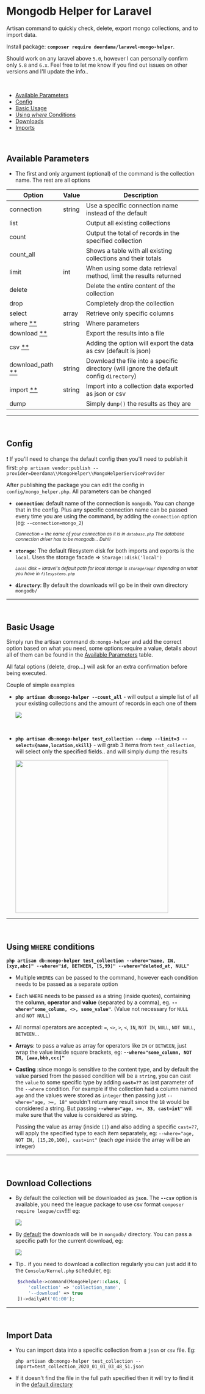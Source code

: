 Mongodb Helper for Laravel
================

Artisan command to quickly check, delete, export mongo collections, and to import data.

Install package: **`composer require deerdama/laravel-mongo-helper`**.

Should work on any laravel above `5.0`, however I can personally confirm only `5.8` and `6.x`. Feel free to let me know if you find out issues on other versions and I'll update the info..

<br>

* [Available Parameters](#Available-Parameters)
* [Config](#Config)
* [Basic Usage](#Basic-Usage)
* [Using *where* Conditions](#Using-WHERE-conditions)
* [Downloads](#Download-Collections)
* [Imports](#Import-Data)

<br>

## Available Parameters

* The first and only argument (optional) of the command is the collection name. The rest are all options

| Option | Value | Description |
| --- | --- | --- |
| connection | string | Use a specific connection name instead of the default |
| list |  | Output all existing collections |
| count | | Output the total of records in the specified collection |
| count_all | | Shows a table with all existing collections and their totals |
| limit | int | When using some data retrieval method, limit the results returned |
| delete | | Delete the entire content of the collection |
| drop | | Completely drop the collection |
| select | array | Retrieve only specific columns |
| where [**](#Using-WHERE-conditions) | string | Where parameters |
| download [**](#Download-Collections) | | Export the results into a file |
| csv [**](#Download-Collections) | | Adding the option will export the data as csv (default is json) |
| download_path [**](#Download-Collections) | string | Download the file into a specific directory (will ignore the default config `directory`)  |
| import [**](#Import-Data) | string | Import into a collection data exported as json or csv|
| dump | | Simply `dump()` the results as they are |

----------------
<br>

## Config

  :exclamation: If you'll need to change the default config then you'll need to publish it first:
`php artisan vendor:publish --provider=Deerdama\\MongoHelper\\MongoHelperServiceProvider`

After publishing the package you can edit the config in `config/mongo_helper.php`. All parameters can be changed

* **`connection`**: default name of the connection is `mongodb`. You can change that in the config. 
Plus any specific connection name can be passed every time you are using the command, by adding the `connection` option (eg: `--connection=mongo_2`)

    <sup>_Connection = the name of your connection as it is in `database.php` The database connection driver has to be mongodb... Duh!!_</sup>

* **`storage`**: The default filesystem disk for both imports and exports is the `local`. Uses the storage facade => `Storage::disk('local')`

    <sup>_`Local` disk = laravel's default path for local storage is `storage/app/` depending on what you have in `filesystems.php`_</sup>
    

* **`directory`**: By default the downloads will go be in their own directory `mongodb/`

-----------------
<br>

## Basic Usage

Simply run the artisan command `db:mongo-helper` and add the correct option based on what you need, some options require a value, details about all of them can be found in the [Available Parameters](#Available-Parameters) table.

All fatal options (delete, drop...) will ask for an extra confirmation before being executed.

Couple of simple examples

* **`php artisan db:mongo-helper --count_all`** - will output a simple list of all your existing collections and the amount of records in each one of them
    <p>
      <img src="https://images2.imgbox.com/eb/e1/gpshlPRV_o.png">
    </p>
<br>

* **`php artisan db:mongo-helper test_collection --dump --limit=3 --select={name,location,skill}`** - will grab 3 items from `test_collection`, will select only the specified fields.. and will simply dump the results 
    <p>
      <img src="https://images2.imgbox.com/0e/44/e1mVJKx2_o.png" width="400px">
    </p>

---------------------
<br>
    
    
## Using `WHERE` conditions

**`php artisan db:mongo-helper test_collection --where="name, IN, [xyz,abc]" --where="id, BETWEEN, [5,99]" --where="deleted_at, NULL"`**


* Multiple `WHERE`s can be passed to the command, however each condition needs to be passed as a separate option

* Each `WHERE` needs to be passed as a string (inside quotes), containing the **column**, **operator** and **value** (separated by a comma), eg. **`--where="some_column, <>, some_value"`**. (Value not necessary for `NULL` and `NOT NULL`)

* All normal operators are accepted: `=`, `<>`, `>`, `<`, `IN`, `NOT IN`, `NULL`, `NOT NULL`, `BETWEEN`...

* **Arrays**: to pass a value as array for operators like `IN` or `BETWEEN`, just wrap the value inside square brackets, eg: **`--where="some_column, NOT IN, [aaa,bbb,ccc]"`**

* **Casting** :since mongo is sensitive to the content type, and by default the value parsed from the passed condition will be a `string`, you can cast the `value` to some specific type by adding **`cast=??`** as last parameter of the `--where` condition. 
For example if the collection had a column named `age` and the values were stored as `integer` then passing just `--where="age, >=, 18"` wouldn't return any result since the `18` would be considered a string. 
But passing **`--where="age, >=, 33, cast=int"`** will make sure that the value is considered as string.

    Passing the value as array (inside `[]`) and also adding a specific `cast=??`, will apply the specified type to each item separately, eg: `--where="age, NOT IN, [15,20,100], cast=int"` (each *age* inside the array will be an integer)



--------------
<br>
    
## Download Collections

* By default the collection will be downloaded as **`json`**. The **`--csv`** option is available, you need the league package to use csv format `composer require league/csv`!!!! eg:
    <p>
     <img src="https://images2.imgbox.com/34/b3/NhyqrV2A_o.png">
    </p>


* By [default](#Config) the downloads will be in `mongodb/` directory. You can pass a specific path for the current download, eg:
    <p>
      <img src="https://images2.imgbox.com/5b/e7/mdBo7enc_o.png">
    </p>
    
* Tip.. if you need to download a collection regularly you can just add it to the `Console/Kernel.php` scheduler, eg: 

```php
    $schedule->command(MongoHelper::class, [
        'collection' => 'collection_name',
        '--download' => true
    ])->dailyAt('01:00');
```

-----------------
<br>

## Import Data

* You can import data into a specific collection from a `json` or `csv` file. Eg:

    `php artisan db:mongo-helper test_collection --import=test_collection_2020_01_01_03_48_51.json`

* If it doesn't find the file in the full path specified then it will try to find it in the [default directory](#Config)